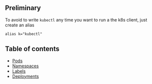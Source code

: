 
## Preliminary

To avoid to write `kubectl` any time you want to run a the k8s client, just create an alias

```
alias k="kubectl"
```



## Table of contents

- [Pods](../pods/README.md)
- [Namespaces](./namespaces/README.md)
- [Labels](./labels_selectors/README.md)
- [Deployments](./deployments/README.md)